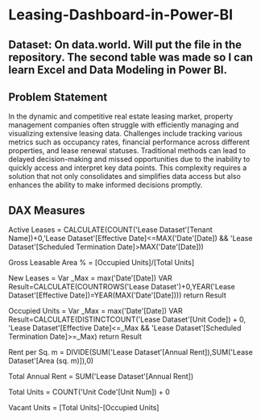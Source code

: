 # Leasing-Dashboard-in-Power-BI

## Dataset: On data.world. Will put the file in the repository. The second table was made so I can learn Excel and Data Modeling in Power BI. 

## Problem Statement

In the dynamic and competitive real estate leasing market, property management companies often struggle with efficiently managing and visualizing extensive leasing data. Challenges include tracking various metrics such as occupancy rates, financial performance across different properties, and lease renewal statuses. 
Traditional methods can lead to delayed decision-making and missed opportunities due to the inability to quickly access and interpret key data points. 
This complexity requires a solution that not only consolidates and simplifies data access but also enhances the ability to make informed decisions promptly.

## DAX Measures

Active Leases = CALCULATE(COUNT('Lease Dataset'[Tenant Name])+0,'Lease Dataset'[Effective Date]<=MAX('Date'[Date]) && 'Lease Dataset'[Scheduled Termination Date]>MAX('Date'[Date]))

Gross Leasable Area % = [Occupied Units]/[Total Units]

New Leases = Var _Max = max('Date'[Date]) 
VAR Result=CALCULATE(COUNTROWS('Lease Dataset')+0,YEAR('Lease Dataset'[Effective Date])=YEAR(MAX('Date'[Date])))
return Result

Occupied Units = Var _Max = max('Date'[Date]) 
VAR Result=CALCULATE(DISTINCTCOUNT('Lease Dataset'[Unit Code]) + 0, 'Lease Dataset'[Effective Date]<=_Max && 'Lease Dataset'[Scheduled Termination Date]>=_Max)
return Result

Rent per Sq. m = DIVIDE(SUM('Lease Dataset'[Annual Rent]),SUM('Lease Dataset'[Area (sq. m)]),0)

Total Annual Rent = SUM('Lease Dataset'[Annual Rent])

Total Units = COUNT('Unit Code'[Unit Num]) + 0

Vacant Units = [Total Units]-[Occupied Units]
